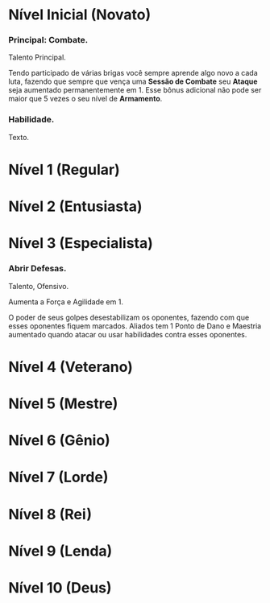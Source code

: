 # Nível Inicial (Novato)

### Principal: Combate.

Talento Principal.

Tendo participado de várias brigas você sempre aprende algo novo a cada luta, fazendo que sempre que vença uma **Sessão de Combate** seu **Ataque** seja aumentado permanentemente em 1. Esse bônus adicional não pode ser maior que 5 vezes o seu nível de **Armamento**.

### Habilidade.

Texto.

# Nível 1 (Regular)

# Nível 2 (Entusiasta)

# Nível 3 (Especialista)

### Abrir Defesas.

Talento, Ofensivo.

Aumenta a Força e Agilidade em 1.

O poder de seus golpes desestabilizam os oponentes, fazendo com que esses oponentes fiquem marcados. Aliados tem 1 Ponto de Dano e Maestria aumentado quando atacar ou usar habilidades contra esses oponentes.

# Nível 4 (Veterano)

# Nível 5 (Mestre)

# Nível 6 (Gênio)

# Nível 7 (Lorde)

# Nível 8 (Rei)

# Nível 9 (Lenda)

# Nível 10 (Deus)
